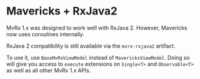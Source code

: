 # Mavericks + RxJava2

MvRx 1.x was designed to work well with RxJava 2. However, Mavericks now uses coroutines internally.

RxJava 2 compatibility is still available via the `mvrx-rxjava2` artifact.

To use it, use `BaseMvRxViewModel` instead of `MavericksViewModel`. Doing so will give you access to `execute` extensions on `Single<T>` and `Observable<T>` as well as all other MvRx 1.x APIs.
